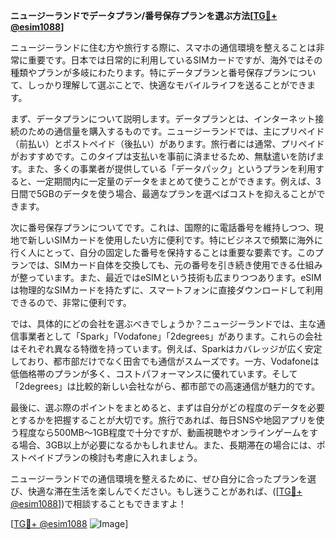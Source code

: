 **ニュージーランドでデータプラン/番号保存プランを選ぶ方法[[TG💪+ @esim1088](https://t.me/s/esim1088)]**

ニュージーランドに住む方や旅行する際に、スマホの通信環境を整えることは非常に重要です。日本では日常的に利用しているSIMカードですが、海外ではその種類やプランが多岐にわたります。特にデータプランと番号保存プランについて、しっかり理解して選ぶことで、快適なモバイルライフを送ることができます。

まず、データプランについて説明します。データプランとは、インターネット接続のための通信量を購入するものです。ニュージーランドでは、主にプリペイド（前払い）とポストペイド（後払い）があります。旅行者には通常、プリペイドがおすすめです。このタイプは支払いを事前に済ませるため、無駄遣いを防げます。また、多くの事業者が提供している「データパック」というプランを利用すると、一定期間内に一定量のデータをまとめて使うことができます。例えば、3日間で5GBのデータを使う場合、最適なプランを選べばコストを抑えることができます。

次に番号保存プランについてです。これは、国際的に電話番号を維持しつつ、現地で新しいSIMカードを使用したい方に便利です。特にビジネスで頻繁に海外に行く人にとって、自分の固定した番号を保持することは重要な要素です。このプランでは、SIMカード自体を交換しても、元の番号を引き続き使用できる仕組みが整っています。また、最近ではeSIMという技術も広まりつつあります。eSIMは物理的なSIMカードを持たずに、スマートフォンに直接ダウンロードして利用できるので、非常に便利です。

では、具体的にどの会社を選ぶべきでしょうか？ニュージーランドでは、主な通信事業者として「Spark」「Vodafone」「2degrees」があります。これらの会社はそれぞれ異なる特徴を持っています。例えば、Sparkはカバレッジが広く安定しており、都市部だけでなく田舎でも通信がスムーズです。一方、Vodafoneは低価格帯のプランが多く、コストパフォーマンスに優れています。そして「2degrees」は比較的新しい会社ながら、都市部での高速通信が魅力的です。

最後に、選ぶ際のポイントをまとめると、まずは自分がどの程度のデータを必要とするかを把握することが大切です。旅行であれば、毎日SNSや地図アプリを使う程度なら500MB～1GB程度で十分ですが、動画視聴やオンラインゲームをする場合、3GB以上が必要になるかもしれません。また、長期滞在の場合には、ポストペイドプランの検討も考慮に入れましょう。

ニュージーランドでの通信環境を整えるために、ぜひ自分に合ったプランを選び、快適な滞在生活を楽しんでください。もし迷うことがあれば、([[TG💪+ @esim1088](https://t.me/s/esim1088)])で相談することもできますよ！

[[TG💪+ @esim1088](https://t.me/s/esim1088) ![Image](https://i.postimg.cc/Y0z9fWf4/image.png)]